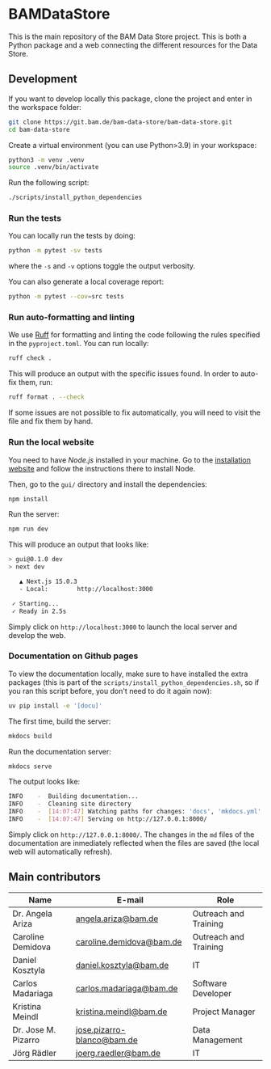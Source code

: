 # BAMDataStore

This is the main repository of the BAM Data Store project. This is both a Python package and a web connecting the different resources for the Data Store.


<!--
## Getting started

 Add here installation instructions once the package is deployed -->

## Development

If you want to develop locally this package, clone the project and enter in the workspace folder:
```sh
git clone https://git.bam.de/bam-data-store/bam-data-store.git
cd bam-data-store
```

Create a virtual environment (you can use Python>3.9) in your workspace:
```sh
python3 -m venv .venv
source .venv/bin/activate
```

Run the following script:
```sh
./scripts/install_python_dependencies
```


### Run the tests

You can locally run the tests by doing:
```sh
python -m pytest -sv tests
```

where the `-s` and `-v` options toggle the output verbosity.

You can also generate a local coverage report:
```sh
python -m pytest --cov=src tests
```

### Run auto-formatting and linting

We use [Ruff](https://docs.astral.sh/ruff/) for formatting and linting the code following the rules specified in the `pyproject.toml`. You can run locally:
```sh
ruff check .
```

This will produce an output with the specific issues found. In order to auto-fix them, run:
```sh
ruff format . --check
```

If some issues are not possible to fix automatically, you will need to visit the file and fix them by hand.

### Run the local website

You need to have _Node.js_ installed in your machine. Go to the [installation website](https://nodejs.org/en/download/package-manager) and follow the instructions there to install Node.

Then, go to the `gui/` directory and install the dependencies:
```sh
npm install
```

Run the server:
```sh
npm run dev
```

This will produce an output that looks like:
```sh
> gui@0.1.0 dev
> next dev

   ▲ Next.js 15.0.3
   - Local:        http://localhost:3000

 ✓ Starting...
 ✓ Ready in 2.5s
```

Simply click on `http://localhost:3000` to launch the local server and develop the web.

<!-- ### Debugging

For interactive debugging of the tests, use `pytest` with the `--pdb` flag. We recommend using an IDE for debugging, e.g., _VSCode_. If that is the case, add the following snippet to your `.vscode/launch.json`:
```json
{
  "configurations": [
      {
        "name": "<descriptive tag>",
        "type": "debugpy",
        "request": "launch",
        "cwd": "${workspaceFolder}",
        "program": "${workspaceFolder}/.pyenv/bin/pytest",
        "justMyCode": true,
        "env": {
            "_PYTEST_RAISE": "1"
        },
        "args": [
            "-sv",
            "--pdb",
            "<path-to-plugin-tests>",
        ]
    }
  ]
}
```

where `<path-to-plugin-tests>` must be changed to the local path to the test module to be debugged.

The settings configuration file `.vscode/settings.json` automatically applies the linting and formatting upon saving the modified file. -->

### Documentation on Github pages

To view the documentation locally, make sure to have installed the extra packages (this is part of the `scripts/install_python_dependencies.sh`, so if you ran this script before, you don't need to do it again now):
```sh
uv pip install -e '[docu]'
```

The first time, build the server:
```sh
mkdocs build
```

Run the documentation server:
```sh
mkdocs serve
```

The output looks like:
```sh
INFO    -  Building documentation...
INFO    -  Cleaning site directory
INFO    -  [14:07:47] Watching paths for changes: 'docs', 'mkdocs.yml'
INFO    -  [14:07:47] Serving on http://127.0.0.1:8000/
```

Simply click on `http://127.0.0.1:8000/`. The changes in the `md` files of the documentation are inmediately reflected when the files are saved (the local web will automatically refresh).

## Main contributors

| Name | E-mail     | Role |
|------|------------|--------|
| Dr. Angela Ariza | [angela.ariza@bam.de](mailto:angela.ariza@bam.de) | Outreach and Training |
| Caroline Demidova | [caroline.demidova@bam.de](mailto:caroline.demidova@bam.de) | Outreach and Training |
| Daniel Kosztyla | [daniel.kosztyla@bam.de](mailto:daniel.kosztyla@bam.de) | IT |
| Carlos Madariaga | [carlos.madariaga@bam.de](mailto:carlos.madariaga@bam.de) | Software Developer |
| Kristina Meindl | [kristina.meindl@bam.de](mailto:kristina.meindl@bam.de) | Project Manager |
| Dr. Jose M. Pizarro | [jose.pizarro-blanco@bam.de](mailto:jose.pizarro-blanco@bam.de) | Data Management |
| Jörg Rädler | [joerg.raedler@bam.de](mailto:joerg.raedler@bam.de) | IT |

